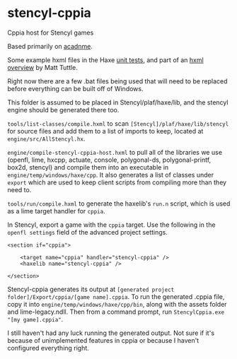 # stencyl-cppia
Cppia host for Stencyl games

Based primarily on [acadnme](https://github.com/nmehost/acadnme).

Some example hxml files in the Haxe [unit tests](https://github.com/HaxeFoundation/haxe/tree/development/tests/unit), and part of an [hxml overview](http://matttuttle.com/2015/06/hxml-overview/) by Matt Tuttle.

Right now there are a few .bat files being used that will need to be replaced before everything can be built off of Windows.

This folder is assumed to be placed in Stencyl/plaf/haxe/lib, and the stencyl engine should be generated there too.

`tools/list-classes/compile.hxml` to scan `[Stencyl]/plaf/haxe/lib/stencyl` for source files and add them to a list of imports to keep, located at `engine/src/AllStencyl.hx`.

`engine/compile-stencyl-cppia-host.hxml` to pull all of the libraries we use (openfl, lime, hxcpp, actuate, console, polygonal-ds, polygonal-printf, box2d, stencyl) and compile them into an executable in `engine/temp/windows/haxe/cpp`. It also generates a list of classes under `export` which are used to keep client scripts from compiling more than they need to.

`tools/run/compile.hxml` to generate the haxelib's `run.n` script, which is used as a lime target handler for `cppia`.

In Stencyl, export a game with the `cppia` target. Use the following in the `openfl settings` field of the advanced project settings.

```
<section if="cppia">
	
	<target name="cppia" handler="stencyl-cppia" />
	<haxelib name="stencyl-cppia" />
	
</section>
```

Stencyl-cppia generates its output at `[generated project folder]/Export/cppia/[game name].cppia`. To run the generated .cppia file, copy it into `engine/temp/windows/haxe/cpp/bin`, along with the assets folder and lime-legacy.ndll. Then from a command prompt, run `StencylCppia.exe "[my game].cppia"`.

I still haven't had any luck running the generated output. Not sure if it's because of unimplemented features in cppia or because I haven't configured everything right.
